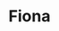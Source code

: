 ---
home: true
title: Fiona
icon: home
heroImage: /logo.png
bgImage: /seacover.JPG
bgImageDark: /seacover.JPG
heroFullScreen: true
bgImageStyle:
    background-attachment: fixed
heroText: Fiona's life
tagline: English｜Code｜Travel｜Photograph
actions:
    - text: memoirs
      link: /memoirs.html
      type: primary

    - text: plans
      link: /

highlights:
    - header: Everday's Traveling
      image: #
      bgImage: /seacover.JPG
      bgImageDark: /seacover.JPG
      heroFullScreen: true
      highlights: 
          - title: Meet Future
          - title: The Future Is Ongoing

    - header: Enjoy Life Never Miss Out
      description: I'd love to have my fav things growing little by little
      image: #
      bgImage: /seacover.JPG
      bgImageDark: /seacover.JPG
      bgImageStyle:
          background-repeat: repeat
          background-size: initial
      features:
          - title: Xi'An
            icon: haixian
            details: sightseeings｜foods｜trends
            link: #

          - title: Xia Men
            icon: haitan
            details: plants｜architecture｜seafood
            link: #
          
          - title: San Ya
            icon: haibin
            details: surfing｜paddke board｜desserts
            link: #

    - header: Record The Moments
      description: Beauty Remains
      image: #
      bgImage: /seacover.JPG
      bgImageDark: /seacover.JPG
      highlights:
          - title: Landscape
            icon: caijing2
            details: greens｜colors｜black n white
            link: #

          - title: Streets Photography
            icon: hbase
            details: cars｜street shops｜crouds
            link: #
          
          - title: Static Buildings
            icon: haitunhei
            details: life scenes｜outstanding architecture
            link: #
          
          - title: People
            icon: icon-test
            details: point n shoot｜passengers｜beauties
            link: #

---